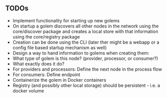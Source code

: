 ## TODOs

* Implement functionality for starting up new golems
 * On startup a golem discovers all other nodes in the network using the core/discover package and creates a local store with that information using the core/registry package
 * Creation can be done using the CLI (later ther might be a webapp or a config file based startup mechanism as well)
 * Design a way to hand information to golems when creating them:
  * What type of golem is this node? (provider, processor, or consumer?)
  * What exactly does it do?
  * For providers and processors: Define the next node in the process flow
  * For consumers: Define endpoint
* Containerize the golem in Docker containers
 * Registry (and possibly other local storage) should be persistent - i.e. a docker volume